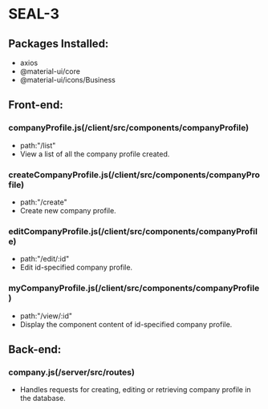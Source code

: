 # SEAL-3

## Packages Installed:
- axios
- @material-ui/core
- @material-ui/icons/Business

## Front-end:

### companyProfile.js(/client/src/components/companyProfile)

- path:"/list"
- View a list of all the company profile created. 

### createCompanyProfile.js(/client/src/components/companyProfile)

- path:"/create"
- Create new company profile. 

### editCompanyProfile.js(/client/src/components/companyProfile)

- path:"/edit/:id"
- Edit id-specified company profile. 

### myCompanyProfile.js(/client/src/components/companyProfile)

- path:"/view/:id"
- Display the component content of id-specified company profile. 


## Back-end:

### company.js(/server/src/routes)

- Handles requests for creating, editing or retrieving company profile in the database. 

